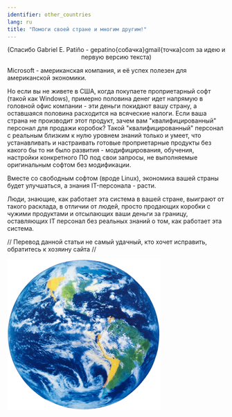 ```yaml
---
identifier: other_countries
lang: ru
title: "Помоги своей стране и многим другим!"
---
```


<center>(Спасибо Gabriel E. Patiño - gepatino{собачка}gmail{точка}com  
за идею и первую версию текста) </center>

Microsoft - американская компания, и её успех полезен для американской
экономики.

Но если вы не живете в США, когда покупаете проприетарный софт (такой
как Windows), примерно половина денег идет напрямую в головной офис компании -
эти деньги покидают вашу страну, а оставшаяся половина расходится на всяческие
налоги. Если ваша страна не производит этот продукт, зачем вам "квалифицированный"
персонал для продажи коробок? Такой "квалифицированный" персонал с реальным близким
к нулю уровнем знаний только и умеет, что устанавливать и настраивать готовые
проприетарные продукты без какого бы то ни было развития - модифицирования, 
обучения, настройки конкретного ПО под свои запросы, не выполняемые оригинальным
софтом без модификации.

Вместе со свободным софтом (вроде Linux), экономика вашей страны будет 
улучшаться, а знания IT-персонала - расти. 

Люди, знающие, как работает эта система в вашей стране, выиграют
от такого расклада, в отличии от людей, просто продающих коробки
с чужими продуктами и отсылающих ваши деньги за границу, оставляющих
IT персонал без реальных знаний о том, как работает эта система.

// Перевод данной статьи не самый удачный, кто хочет исправить, обратитесь
к хозяину сайта //

<img src="/img/earth.png" />




